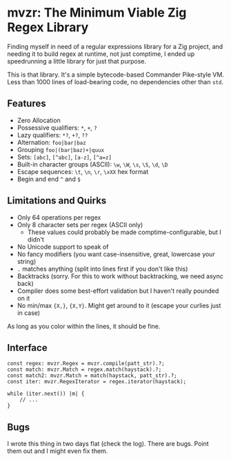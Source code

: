 # mvzr: The Minimum Viable Zig Regex Library

Finding myself in need of a regular expressions library for a Zig project, and needing it to build regex at runtime, not just comptime, I ended up speedrunning a little library for just that purpose.

This is that library.  It's a simple bytecode-based Commander Pike-style VM.  Less than 1000 lines of load-bearing code, no dependencies other than `std`.

## Features

- Zero Allocation
- Possessive qualifiers: `*`, `+`, `?`
- Lazy qualifiers: `*?`, `+?`, `??`
- Alternation: `foo|bar|baz`
- Grouping `foo|(bar|baz)+|quux`
- Sets: `[abc]`, `[^abc]`, `[a-z]`, `[^a=z]`
- Built-in character groups (ASCII): `\w`, `\W`, `\s`, `\S`, `\d`, `\D`
- Escape sequences: `\t`, `\n`, `\r`, `\xXX` hex format
- Begin and end `^` and `$`

## Limitations and Quirks

- Only 64 operations per regex
- Only 8 character sets per regex (ASCII only)
    - These values could probably be made comptime-configurable, but I didn't
- No Unicode support to speak of
- No fancy modifiers (you want case-insensitive, great, lowercase your string)
- `.` matches anything (split into lines first if you don't like this)
- Backtracks (sorry. For this to work without backtracking, we need async back)
- Compiler does some best-effort validation but I haven't really pounded on it
- No min/max `{X,}`, `{X,Y}`.  Might get around to it (escape your curlies just in case)

As long as you color within the lines, it should be fine.

## Interface

```zig
const regex: mvzr.Regex = mvzr.compile(patt_str).?;
const match: mvzr.Match = regex.match(haystack).?;
const match2: mvzr.Match = match(haystack, patt_str).?;
const iter: mvzr.RegexIterator = regex.iterator(haystack);

while (iter.next()) |m| {
    // ...
}
```

## Bugs

I wrote this thing in two days flat (check the log).  There are bugs.  Point them out and I might even fix them.
